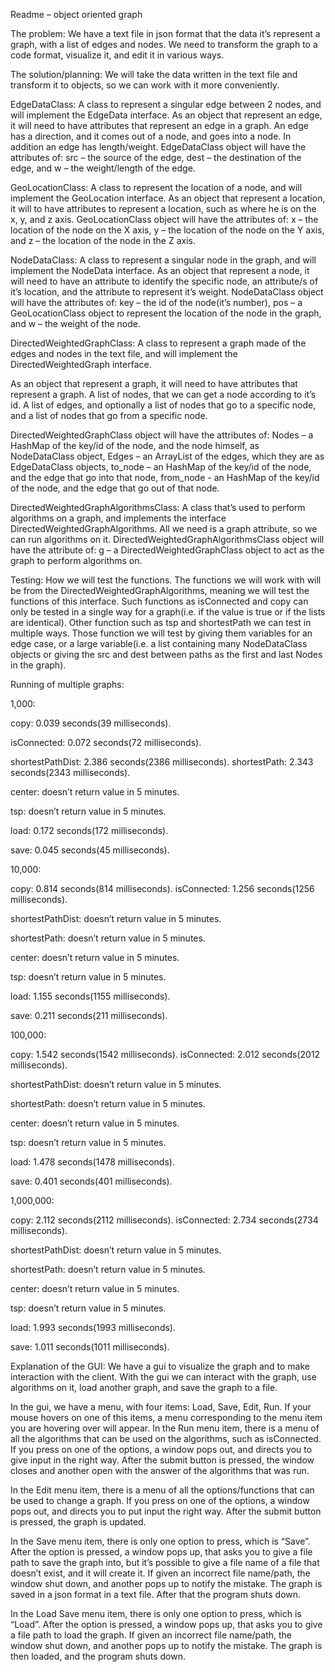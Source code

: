 Readme – object oriented graph

The problem:
We have a text file in json format that the data it’s represent a graph, with a list of edges and nodes. We need to transform the graph to a code format, visualize it, and edit it in various ways.

The solution/planning:
We will take the data written in the text file and transform it to objects, so we can work with it more conveniently. 

EdgeDataClass:
A class to represent a singular edge between 2 nodes, and will implement the EdgeData interface.
As an object that represent an edge, it will need to have attributes that represent an edge in a graph.
An edge has a direction, and it comes out of a node, and goes into a node. In addition an edge has length/weight.
EdgeDataClass object will have the attributes of: src – the source of the edge,
dest – the destination of the edge, and w – the weight/length of the edge.

GeoLocationClass:
 A class to represent the location of a node, and will implement the GeoLocation interface.
As an object that represent a location, it will to have attributes to represent a location, such as where he is on the x, y, and z axis.
GeoLocationClass object will have the attributes of: x – the location of the node on the X axis, y – the location of the node on the Y axis,
and z – the location of the node in the Z axis.

NodeDataClass:
A class to represent a singular node in the graph, and will implement the NodeData interface.
As an object that represent a node, it will need to have an attribute to identify the specific node, 
an attribute/s of it’s location, and the attribute to represent it’s weight.
NodeDataClass object will have the attributes of: key – the id of the node(it’s number),
pos – a GeoLocationClass object to represent the location of the node in the graph, and w – the weight of the node.

DirectedWeightedGraphClass:
A class to represent a graph made of the edges and nodes in the text file, and will implement the DirectedWeightedGraph interface.

As an object that represent a graph, it will need to have attributes that represent a graph. A list of nodes, that we can get a node according to it’s id. 
A list of edges, and optionally a list of nodes that go to a specific node, and a list of nodes that go from a specific node.

DirectedWeightedGraphClass object will have the attributes of: Nodes – a HashMap of the key/id of the node, and the node himself,
as NodeDataClass object, Edges – an ArrayList of the edges, which they are as EdgeDataClass objects, to_node – an HashMap of the key/id of the node,
and the edge that go into that node, from_node - an HashMap of the key/id of the node, and the edge that go out of that node.




DirectedWeightedGraphAlgorithmsClass:
A class that’s used to perform algorithms on a graph, and implements the interface DirectedWeightedGraphAlgorithms.
All we need is a graph attribute, so we can run algorithms on it.
DirectedWeightedGraphAlgorithmsClass object will have the attribute of: g – a DirectedWeightedGraphClass object to act as the graph to perform algorithms on.


Testing:
How we will test the functions.
The functions we will work with will be from the DirectedWeightedGraphAlgorithms, meaning we will test the functions of this interface.
Such functions as isConnected and copy can only be tested in a single way for a graph(i.e. if the value is true or if the lists are identical).
Other function such as tsp and shortestPath we can test in multiple ways.
Those function we will test by giving them variables for an edge case, 
or a large variable(i.e. a list containing many NodeDataClass objects or  giving the src and dest between paths as the first and last Nodes in the graph).









Running of multiple graphs:

1,000:

copy:
0.039 seconds(39 milliseconds).

isConnected:
0.072 seconds(72 milliseconds).

shortestPathDist:
2.386 seconds(2386 milliseconds).
shortestPath:
2.343 seconds(2343 milliseconds).

center:
doesn’t return value in 5 minutes.

tsp:
doesn’t return value in 5 minutes.

load:
0.172 seconds(172 milliseconds).

save:
0.045 seconds(45 milliseconds).





10,000:

copy:
0.814 seconds(814 milliseconds).
isConnected:
1.256 seconds(1256 milliseconds).

shortestPathDist:
doesn’t return value in 5 minutes.

shortestPath:
doesn’t return value in 5 minutes.

center:
doesn’t return value in 5 minutes.

tsp:
doesn’t return value in 5 minutes.

load:
1.155 seconds(1155 milliseconds).

save:
0.211 seconds(211 milliseconds).





100,000:

copy:
1.542 seconds(1542 milliseconds).
isConnected:
2.012 seconds(2012 milliseconds).

shortestPathDist:
doesn’t return value in 5 minutes.

shortestPath:
doesn’t return value in 5 minutes.

center:
doesn’t return value in 5 minutes.

tsp:
doesn’t return value in 5 minutes.

load:
1.478 seconds(1478 milliseconds).

save:
0.401 seconds(401 milliseconds).






1,000,000:

copy:
2.112 seconds(2112 milliseconds).
isConnected:
2.734 seconds(2734 milliseconds).

shortestPathDist:
doesn’t return value in 5 minutes.

shortestPath:
doesn’t return value in 5 minutes.

center:
doesn’t return value in 5 minutes.

tsp:
doesn’t return value in 5 minutes.

load:
1.993 seconds(1993 milliseconds).

save:
1.011 seconds(1011 milliseconds).


Explanation of the GUI:
We have a gui to visualize the graph and to make interaction with the client.
With the gui we can interact with the graph, use algorithms on it, load another graph, and save the graph to a file.

In the gui, we have a menu, with four items: Load, Save, Edit, Run.
If your mouse hovers on one of this items, a menu corresponding to the menu item you are hovering over will appear.
In the Run menu item, there is a menu of all the algorithms that can be used on the algorithms, such as isConnected. If you press on one of the options, 
a window pops out, and directs you to give input in the right way. After the submit button is pressed,
the window closes and another open with the answer of the algorithms that was run.

In the Edit menu item, there is a menu of all the options/functions that can be used to change a graph. 
If you press on one of the options, a window pops out, and directs you to put input the right way. After the submit button is pressed, the graph is updated.

In the Save menu item, there is only one option to press, which is “Save”.
After the option is pressed, a window pops up, that asks you to give a file path to save the graph into,
but it’s possible to give a file name of a file that doesn’t exist, and it will create it.
If given an incorrect file name/path, the window shut down, and another pops up to notify the mistake. The graph is saved in a json format in a text file.
After that the program shuts down.

In the Load Save menu item, there is only one option to press, which is “Load”.
After the option is pressed, a window pops up, that asks you to give a file path to load the graph. 
If given an incorrect file name/path, the window shut down, and another pops up to notify the mistake. The graph is then loaded, and the program shuts down.
